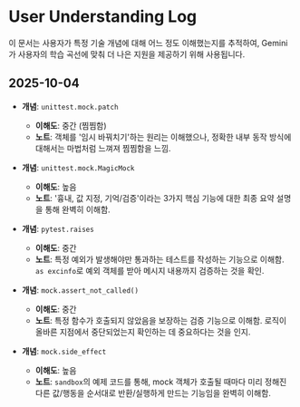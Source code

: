 # User Understanding Log

이 문서는 사용자가 특정 기술 개념에 대해 어느 정도 이해했는지를 추적하여, Gemini가 사용자의 학습 곡선에 맞춰 더 나은 지원을 제공하기 위해 사용됩니다.

## 2025-10-04

-   **개념**: `unittest.mock.patch`
    -   **이해도**: 중간 (찜찜함)
    -   **노트**: 객체를 '임시 바꿔치기'하는 원리는 이해했으나, 정확한 내부 동작 방식에 대해서는 마법처럼 느껴져 찜찜함을 느낌.

-   **개념**: `unittest.mock.MagicMock`
    -   **이해도**: 높음
    -   **노트**: '흉내, 값 지정, 기억/검증'이라는 3가지 핵심 기능에 대한 최종 요약 설명을 통해 완벽히 이해함.

-   **개념**: `pytest.raises`
    -   **이해도**: 중간
    -   **노트**: 특정 예외가 발생해야만 통과하는 테스트를 작성하는 기능으로 이해함. `as excinfo`로 예외 객체를 받아 메시지 내용까지 검증하는 것을 확인.

-   **개념**: `mock.assert_not_called()`
    -   **이해도**: 중간
    -   **노트**: 특정 함수가 호출되지 않았음을 보장하는 검증 기능으로 이해함. 로직이 올바른 지점에서 중단되었는지 확인하는 데 중요하다는 것을 인지.

-   **개념**: `mock.side_effect`
    -   **이해도**: 높음
    -   **노트**: `sandbox`의 예제 코드를 통해, mock 객체가 호출될 때마다 미리 정해진 다른 값/행동을 순서대로 반환/실행하게 만드는 기능임을 완벽히 이해함.
